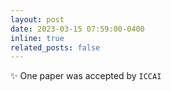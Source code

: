 ```yaml
---
layout: post
date: 2023-03-15 07:59:00-0400 
inline: true
related_posts: false
---
```


 :sparkles: One paper was accepted by `ICCAI` 

